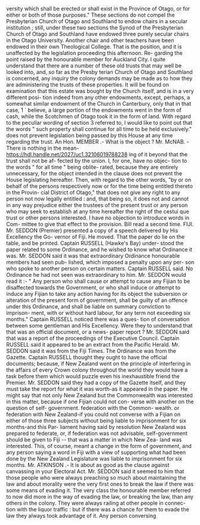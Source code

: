 versity which shall be erected or shall exist in the Province of Otago, or for either or both of those purposes." These sections do not compel the Presbyterian Church of Otago and Southland to endow chairs in a secular institution ; still, under these two sections the Synod of the Presbyterian Church of Otago and Southland have endowed three purely secular chairs in the Otago University. Another chair and other teachers have been endowed in their own Theological College. That is the position, and it is unaffected by the legislation proceeding this afternoon. Re- garding the point raised by the honourable member for Auckland City. I quite understand that there are a number of these old trusts that may well be looked into, and, so far as the Presby terian Church of Otago and Southland is concerned, any inquiry the colony demands may be made as to how they are administering the trusts of these properties. It will be found on examination that this estate was bought by the Church itself, and is in a very different posi- tion indeed from any other endowments, except, perhaps, a somewhat similar endowment of the Church in Canterbury, only that in that case, 1 ` believe, a large portion of the endowments went in the form of cash, while the Scotchmen of Otago took it in the form of land. With regard to the peculiar wording of section 3 referred to, I would like to point out that the words " such property shall continue for all time to be held exclusively." does not prevent legislation being passed by this House at any time regarding the trust. An Hon. MEMBER .- What is the object ? Mr. McNAB. - There is nothing in the mean- https://hdl.handle.net/2027/uc1.32106019788238 ing of it beyond that the trust shall not be af- fected by the union. I, for one, have no objec- tion to the words " for all time " being oblite- rated, because they are entirely unnecessary, for the object intended in the clause does not prevent the House legislating hereafter. Then, with regard to the other words, "by or on behalf of the persons respectively now or for the time being entitled thereto in the Provin- cial District of Otago," that does not give any right to any person not now legally entitled : and, that being so, it does not and cannot in any way prejudice either the trustees of the present trust or any person who may seek to establish at any time hereafter the right of the cestui que trust or other persons interested. I have no objection to introduce words in Com- mittee to give that effect to the provision. Bill read a second time. FIJI. Mr. SEDDON (Premier) presented a copy of a speech delivered by His Excellency the Go- vernor of Fiji. He moved. That the paper do lie on the table, and be printed. Captain RUSSELL (Hawke's Bay) under- stood the paper related to some Ordinance, and he wished to know what Ordinance it was. Mr. SEDDON said it was that extraordinary Ordinance honourable members had seen pub- lished, which imposed a penalty upon any per- son who spoke to another person on certain matters. Captain RUSSELL said. No Ordinance he had not seen was extraordinary to him. Mr. SEDDON would read it :- " Any person who shall cause or attempt to cause any Fijian to be disaffected towards the Government, or who shall induce or attempt to induce any Fijian to take any action having for its object the subversion or alteration of the present form of government, shall be guilty of an offence under this Ordinance, and shall be liable on summary conviction to imprison- ment, with or without hard labour, for any term not exceeding six months." Captain RUSSELL noticed there was a ques- tion of conversation between some gentleman and His Excellency. Were they to understand that that was an official document, or a news- paper report ? Mr. SEDDON said that was a report of the proceedings of the Executive Council. Captain RUSSELL said it appeared to be an extract from the Pacific Herald. Mr. SEDDON said it was from the Fiji Times. The Ordinance was from the Gazette. Captain RUSSELL thought they ought to have the official documents; because, if New Zealand went on the principle of interfering in the affairs of every Crown colony throughout the world they would have a task before them which would puzzle even his inexhaustible friend the Premier. Mr. SEDDON said they had a copy of the Gazette itself, and they must take the report for what it was worth-as it appeared in the paper. He might say that not only New Zealand but the Commonwealth was interested in this matter, because if one Fijian could not con- verse with another on the question of self- government. federation with the Common- wealth. or federation with New Zealand-if you could not converse with a Fijian on either of those three subjects without being liable to imprisonment for six months-and this Par- liament having said by resolution New Zealand was prepared to federate, or, if federation was not advisable, self-government should be given to Fiji -- that was a matter in which New Zea- land was interested. This, of course, meant a change in the form of government, and any person saying a word in Fiji with a view of supporting what had been done by the New Zealand Legislature was liable to imprisonment for six months. Mr. ATKINSON .- It is about as good as the clause against canvassing in your Electoral Act. Mr. SEDDON said it seemed to him that those people who were always preaching so much about maintaining the law and about morality were the very first ones to break the law if there was some means of evading it. The very class the honourable member referred to now did more in the way of evading the law, or breaking the law, than any others in the colony. They were always railing at other people in connec- tion with the liquor traffic : but if there was a chance for them to evade the law they always took advantage of it. Any person conversing 